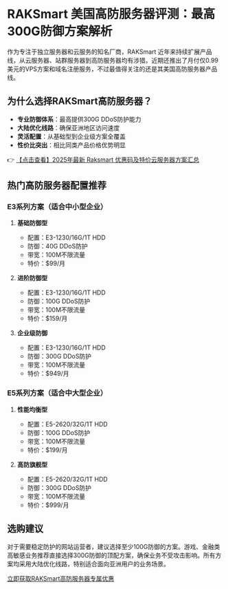 # RAKSmart 美国高防服务器评测：最高300G防御方案解析

作为专注于独立服务器和云服务的知名厂商，RAKSmart 近年来持续扩展产品线，从云服务器、站群服务器到高防服务器均有涉猎。近期还推出了月付仅0.99美元的VPS方案和域名注册服务，不过最值得关注的还是其美国高防服务器产品线。

## 为什么选择RAKSmart高防服务器？

- **专业防御体系**：最高提供300G DDoS防护能力
- **大陆优化线路**：确保亚洲地区访问速度
- **灵活配置**：从基础型到企业级方案全覆盖
- **性价比突出**：相比同类产品价格优势明显

👉 [【点击查看】2025年最新 Raksmart 优惠码及特价云服务器方案汇总](https://bit.ly/raksmart)

## 热门高防服务器配置推荐

### E3系列方案（适合中小型企业）

1. **基础防御型**
   - 配置：E3-1230/16G/1T HDD
   - 防御：40G DDoS防护
   - 带宽：100M不限流量
   - 特价：$99/月

2. **进阶防御型**  
   - 配置：E3-1230/16G/1T HDD  
   - 防御：100G DDoS防护  
   - 带宽：100M不限流量  
   - 特价：$159/月

3. **企业级防御**  
   - 配置：E3-1230/16G/1T HDD  
   - 防御：300G DDoS防护  
   - 带宽：100M不限流量  
   - 特价：$949/月

### E5系列方案（适合中大型企业）

1. **性能均衡型**
   - 配置：E5-2620/32G/1T HDD
   - 防御：100G DDoS防护
   - 带宽：100M不限流量
   - 特价：$199/月

2. **高防旗舰型**
   - 配置：E5-2620/32G/1T HDD
   - 防御：300G DDoS防护
   - 带宽：100M不限流量
   - 特价：$999/月

## 选购建议

对于需要稳定防护的网站运营者，建议选择至少100G防御的方案。游戏、金融类高敏感业务推荐直接选择300G防御的顶配方案，确保业务不受攻击影响。所有方案均采用大陆优化线路，特别适合面向亚洲用户的业务场景。

[立即获取RAKSmart高防服务器专属优惠](https://bit.ly/raksmart)